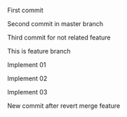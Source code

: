 First commit

Second commit in master branch

Third commit for not related feature

This is feature branch

Implement 01

Implement 02

Implement 03

New commit after revert merge feature